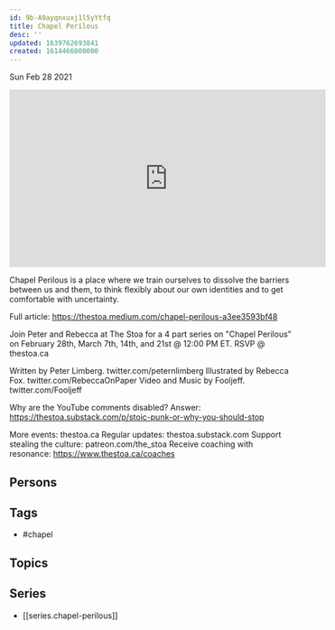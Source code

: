 ```yaml
---
id: 9b-A9ayqnxuxj1l5yYtfq
title: Chapel Perilous
desc: ''
updated: 1639762693841
created: 1614466800000
---
```





Sun Feb 28 2021

<iframe width="560" height="315" src="https://www.youtube.com/embed/ni3YxIhuT5A" title="Chapel Perilous" frameborder="0" allow="accelerometer; autoplay; clipboard-write; encrypted-media; gyroscope; picture-in-picture" allowfullscreen ></iframe>

Chapel Perilous is a place where we train ourselves to dissolve the barriers between us and them, to think flexibly about our own identities and to get comfortable with uncertainty. 

Full article: https://thestoa.medium.com/chapel-perilous-a3ee3593bf48

Join Peter and Rebecca at The Stoa for a 4 part series on "Chapel Perilous" on February 28th, March 7th, 14th, and 21st @ 12:00 PM ET. RSVP @ thestoa.ca 

Written by Peter Limberg. twitter.com/peternlimberg
Illustrated by Rebecca Fox. twitter.com/RebeccaOnPaper 
Video and Music by Fooljeff. twitter.com/Fooljeff

Why are the YouTube comments disabled? Answer: https://thestoa.substack.com/p/stoic-punk-or-why-you-should-stop

More events: thestoa.ca
Regular updates: thestoa.substack.com
Support stealing the culture: patreon.com/the_stoa
Receive coaching with resonance: https://www.thestoa.ca/coaches

## Persons



## Tags

- #chapel

## Topics



## Series

- [[series.chapel-perilous]]

